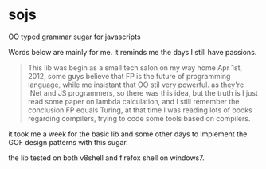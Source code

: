 # sojs
OO typed grammar sugar for javascripts

Words below are mainly for me. it reminds me the days I still have passions.
>This lib was begin as a small tech salon on my way home Apr 1st, 2012, some guys believe that FP is the future of programming language, while me
insistant that OO stil very powerful. as they're .Net and JS programmers, so there was this idea, but the truth is I just read some paper on lambda calculation,
and I still remember the conclusion FP equals Turing, at that time I was reading lots of books regarding compilers,  trying to code some tools based on compilers.

it took me a week for the basic lib and some other days to implement the GOF design patterns with this sugar. 

the lib tested on both v8shell and firefox shell on windows7.
